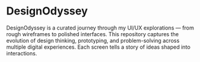 # DesignOdyssey
DesignOdyssey is a curated journey through my UI/UX explorations — from rough wireframes to polished interfaces. This repository captures the evolution of design thinking, prototyping, and problem-solving across multiple digital experiences. Each screen tells a story of ideas shaped into interactions.
